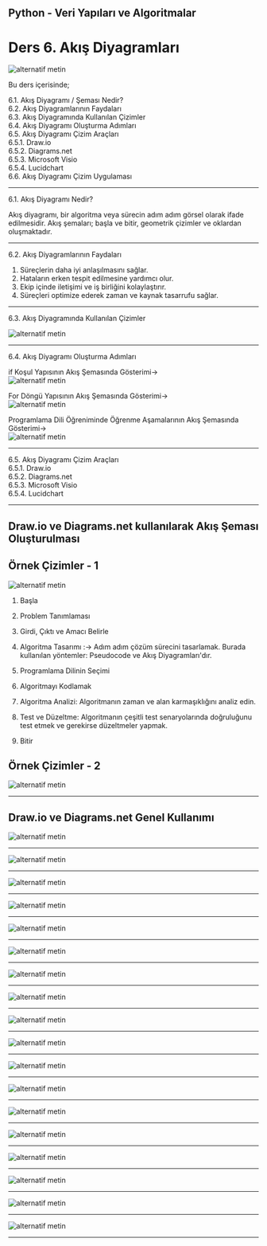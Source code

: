 ## Python - Veri Yapıları ve Algoritmalar

# Ders 6. Akış Diyagramları

![alternatif metin](https://github.com/acetinkaya/yapayzeka/blob/main/Programlama-8.png)

Bu ders içerisinde;

6.1. Akış Diyagramı / Şeması Nedir?    
6.2. Akış Diyagramlarının Faydaları    
6.3. Akış Diyagramında Kullanılan Çizimler    
6.4. Akış Diyagramı Oluşturma Adımları    
6.5. Akış Diyagramı Çizim Araçları    
6.5.1. Draw.io      
6.5.2. Diagrams.net    
6.5.3. Microsoft Visio    
6.5.4. Lucidchart  
6.6. Akış Diyagramı Çizim Uygulaması

---

6.1. Akış Diyagramı Nedir?

Akış diyagramı, bir algoritma veya sürecin adım adım görsel olarak ifade edilmesidir. Akış şemaları; başla ve bitir, geometrik çizimler ve oklardan oluşmaktadır.

---

6.2. Akış Diyagramlarının Faydaları

1. Süreçlerin daha iyi anlaşılmasını sağlar.  
2. Hataların erken tespit edilmesine yardımcı olur.  
3. Ekip içinde iletişimi ve iş birliğini kolaylaştırır.  
4. Süreçleri optimize ederek zaman ve kaynak tasarrufu sağlar.  

---

6.3. Akış Diyagramında Kullanılan Çizimler

![alternatif metin](https://github.com/acetinkaya/veriyapilari-algoritma/blob/main/VeriYap%C4%B1lar%C4%B1veAlg%C4%B1ritmalarAk%C4%B1sSemas%C4%B1.jpg)

---

6.4. Akış Diyagramı Oluşturma Adımları  

if Koşul Yapısının Akış Şemasında Gösterimi->     
![alternatif metin](https://github.com/acetinkaya/yapayzeka/blob/main/Programlama-9.png)

For Döngü Yapısının Akış Şemasında Gösterimi->     
![alternatif metin](https://github.com/acetinkaya/yapayzeka/blob/main/Programlama-10.png)

Programlama Dili Öğreniminde Öğrenme Aşamalarının Akış Şemasında Gösterimi->     
![alternatif metin](https://github.com/acetinkaya/yapayzeka/blob/main/Programlama-1.jpg)

---
6.5. Akış Diyagramı Çizim Araçları  
6.5.1. Draw.io    
6.5.2. Diagrams.net  
6.5.3. Microsoft Visio  
6.5.4. Lucidchart 

---

## Draw.io ve Diagrams.net kullanılarak Akış Şeması Oluşturulması

## Örnek Çizimler - 1

![alternatif metin](https://github.com/acetinkaya/VeriYapilari-ders5/blob/main/Ders5-Akis-Semasi.png)

1. Başla

2. Problem Tanımlaması

3. Girdi, Çıktı ve Amacı Belirle

4. Algoritma Tasarımı :-> Adım adım çözüm sürecini tasarlamak. Burada kullanılan yöntemler: Pseudocode ve Akış Diyagramları'dır.

5. Programlama Dilinin Seçimi

6. Algoritmayı Kodlamak

7. Algoritma Analizi: Algoritmanın zaman ve alan karmaşıklığını analiz edin.

8. Test ve Düzeltme: Algoritmanın çeşitli test senaryolarında doğruluğunu test etmek ve gerekirse düzeltmeler yapmak.

9. Bitir

## Örnek Çizimler - 2

![alternatif metin](https://github.com/acetinkaya/VeriYapilari-ders6/blob/main/D18.png)

---

## Draw.io ve Diagrams.net Genel Kullanımı

![alternatif metin](https://github.com/acetinkaya/VeriYapilari-ders6/blob/main/D1.png)

---

![alternatif metin](https://github.com/acetinkaya/VeriYapilari-ders6/blob/main/D2.png)

---

![alternatif metin](https://github.com/acetinkaya/VeriYapilari-ders6/blob/main/D3.png)

---

![alternatif metin](https://github.com/acetinkaya/VeriYapilari-ders6/blob/main/D4.png)

---

![alternatif metin](https://github.com/acetinkaya/VeriYapilari-ders6/blob/main/D5.png)

---

![alternatif metin](https://github.com/acetinkaya/VeriYapilari-ders6/blob/main/D6.png)

---

![alternatif metin](https://github.com/acetinkaya/VeriYapilari-ders6/blob/main/D7.png)

---

![alternatif metin](https://github.com/acetinkaya/VeriYapilari-ders6/blob/main/D8.png)

---

![alternatif metin](https://github.com/acetinkaya/VeriYapilari-ders6/blob/main/D9.png)

---

![alternatif metin](https://github.com/acetinkaya/VeriYapilari-ders6/blob/main/D10.png)

---

![alternatif metin](https://github.com/acetinkaya/VeriYapilari-ders6/blob/main/D11.png)

---

![alternatif metin](https://github.com/acetinkaya/VeriYapilari-ders6/blob/main/D12.png)

---

![alternatif metin](https://github.com/acetinkaya/VeriYapilari-ders6/blob/main/D13.png)

---

![alternatif metin](https://github.com/acetinkaya/VeriYapilari-ders6/blob/main/D14.png)

---

![alternatif metin](https://github.com/acetinkaya/VeriYapilari-ders6/blob/main/D15.png)

---

![alternatif metin](https://github.com/acetinkaya/VeriYapilari-ders6/blob/main/D16.png)

---

![alternatif metin](https://github.com/acetinkaya/VeriYapilari-ders6/blob/main/D17.png)

---

![alternatif metin](https://github.com/acetinkaya/VeriYapilari-ders6/blob/main/D18.png)

---
